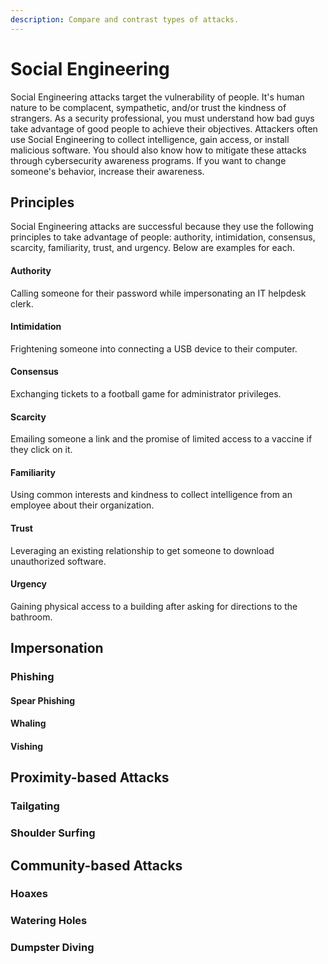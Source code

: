```yaml
---
description: Compare and contrast types of attacks.
---
```


# Social Engineering

Social Engineering attacks target the vulnerability of people. It's human nature to be complacent, sympathetic, and/or trust the kindness of strangers. As a security professional, you must understand how bad guys take advantage of good people to achieve their objectives. Attackers often use Social Engineering to collect intelligence, gain access, or install malicious software. You should also know how to mitigate these attacks through cybersecurity awareness programs. If you want to change someone's behavior, increase their awareness. 

## Principles

Social Engineering attacks are successful because they use the following principles to take advantage of people: authority, intimidation, consensus, scarcity, familiarity, trust, and urgency. Below are examples for each. 

#### Authority

Calling someone for their password while impersonating an IT helpdesk clerk. 

#### Intimidation

Frightening someone into connecting a USB device to their computer.  

#### Consensus

Exchanging tickets to a football game for administrator privileges. 

#### Scarcity

Emailing someone a link and the promise of limited access to a vaccine if they click on it. 

#### Familiarity

Using common interests and kindness to collect intelligence from an employee about their organization. 

#### Trust

Leveraging an existing relationship to get someone to download unauthorized software. 

#### Urgency

Gaining physical access to a building after asking for directions to the bathroom. 

## Impersonation

### Phishing

#### Spear Phishing

#### Whaling

#### Vishing

## Proximity-based Attacks

### Tailgating

### Shoulder Surfing

## Community-based Attacks

### Hoaxes

### Watering Holes

### Dumpster Diving

### 

